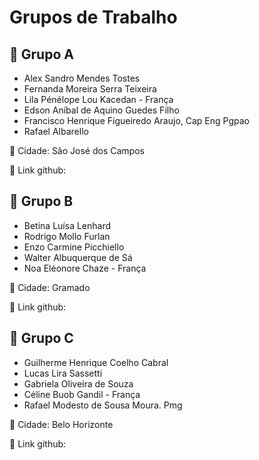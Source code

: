 # Grupos de Trabalho

## 🔹 Grupo A
- Alex Sandro Mendes Tostes
- Fernanda Moreira Serra Teixeira
- Lila Pénélope Lou Kacedan - França
- Edson Aníbal de Aquino Guedes Filho
- Francisco Henrique Figueiredo Araujo, Cap Eng Pgpao
- Rafael Albarello

📍 Cidade: São José dos Campos

 🔗 Link github: 

## 🔹 Grupo B
- Betina Luísa Lenhard
- Rodrigo Mollo Furlan
- Enzo Carmine Picchiello
- Walter Albuquerque de Sá
- Noa Eléonore Chaze - França

📍 Cidade: Gramado

🔗 Link github: 

## 🔹 Grupo C
- Guilherme Henrique Coelho Cabral
- Lucas Lira Sassetti
- Gabriela Oliveira de Souza
- Céline Buob Gandil - França
- Rafael Modesto de Sousa Moura. Pmg

📍 Cidade: Belo Horizonte

🔗 Link github: 